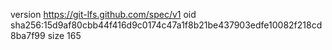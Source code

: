 version https://git-lfs.github.com/spec/v1
oid sha256:15d9af80cbb44f416d9c0174c47a1f8b21be437903edfe10082f218cd8ba7f99
size 165
